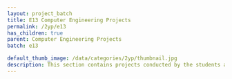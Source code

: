 ```yaml
---
layout: project_batch
title: E13 Computer Engineering Projects
permalink: /2yp/e13
has_children: true
parent: Computer Engineering Projects
batch: e13

default_thumb_image: /data/categories/2yp/thumbnail.jpg
description: This section contains projects conducted by the students after their second year. Usually, these projects are conducted by groups of 3 students, and followed by Agile principles.
---
```

